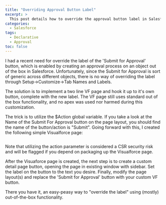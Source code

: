 ```yaml
---
title: "Overriding Approval Button Label"
excerpt: >
  This post details how to override the approval button label in Salesforce.
categories:
  - Salesforce
tags:
  - Declarative
  - Approval
toc: false  
---
```


I had a recent need for override the label of the 'Submit for Approval' button, which is enabled by creating an approval process on an object out of the box in Salesforce.  Unfortunately, since the Submit for Approval is sort of generic across different objects, there is no way of overriding the label through Setup-&gt;Customize-&gt;Tab Names and Labels.

The solution is to implement a two line VF page and hook it up to it's own button, complete with the new label.  The VF page still uses standard out of the box functionality, and no apex was used nor harmed during this customization.  

The trick is to utilize the $Action global variable.  If you take a look at the Name of the Submit For Approval button on the page layout, you should find the name of the button/action is "Submit".  Going forward with this, I created the following simple Visualforce page:

```<apex:page standardController="Case" action="{!URLFOR($Action.Case.Submit,case.Id)}"></apex:page>
```

Note that utilizing the action parameter is considered a CSR security risk and will be flagged if you depend on packaging up the Visualforce page.

After the Visuaforce page is created, the next step is to create a custom detail page button, opening the page in existing window with sidebar.  Set the label on the button to the text you desire.  Finally, modify the page layout(s) and replace the 'Submit for Approval' button with your custom VF button.

There you have it, an easy-peasy way to "override the label" using (mostly) out-of-the-box functionality.
